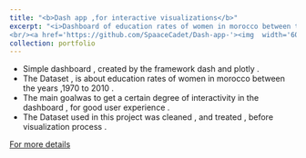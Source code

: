 ```yaml
---
title: "<b>Dash app ,for interactive visualizations</b>"
excerpt: "<i>Dashboard of education rates of women in morocco between the years ,1970 to 2010 , created by the framework dash and plotly .</i>
<br/><a href='https://github.com/SpaaceCadet/Dash-app-'><img  width='600' height='300' src='/images/dash_app.png'></a>"
collection: portfolio
---
```


- Simple dashboard , created by the framework dash and plotly .
- The Dataset , is about education rates of women in morocco between the years ,1970 to 2010 .
- The main goalwas to get a certain degree of interactivity in the dashboard , for  good user experience .
- The Dataset used in this project was cleaned , and treated , before visualization process .

<a href='https://github.com/SpaaceCadet/Dash-app-'>For more details</a>